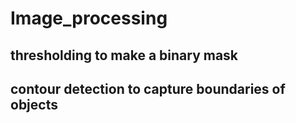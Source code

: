 # Image_processing


## thresholding to make a binary mask

## contour detection to capture boundaries of objects 

